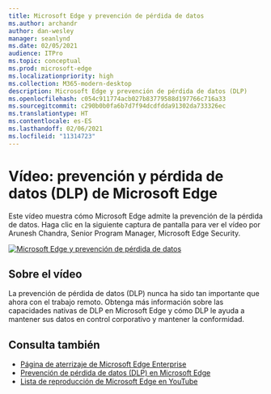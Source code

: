 ```yaml
---
title: Microsoft Edge y prevención de pérdida de datos
ms.author: archandr
author: dan-wesley
manager: seanlynd
ms.date: 02/05/2021
audience: ITPro
ms.topic: conceptual
ms.prod: microsoft-edge
ms.localizationpriority: high
ms.collection: M365-modern-desktop
description: Microsoft Edge y prevención de pérdida de datos (DLP)
ms.openlocfilehash: c054c911774acb027b83779588d197766c716a33
ms.sourcegitcommit: c290b0b0fa6b7d7f94dcdfdda91302da733326ec
ms.translationtype: HT
ms.contentlocale: es-ES
ms.lasthandoff: 02/06/2021
ms.locfileid: "11314723"
---
```

# Vídeo: prevención y pérdida de datos (DLP) de Microsoft Edge

Este vídeo muestra cómo Microsoft Edge admite la prevención de la pérdida de datos. Haga clic en la siguiente captura de pantalla para ver el vídeo por Arunesh Chandra, Senior Program Manager, Microsoft Edge Security.

[![ Microsoft Edge y prevención de pérdida de datos](media/microsoft-edge-security-dlp/0.png)](http://www.youtube.com/watch?v=dLD04U9eTqg " Microsoft Edge and data loss prevention")

## Sobre el vídeo

La prevención de pérdida de datos (DLP) nunca ha sido tan importante que ahora con el trabajo remoto. Obtenga más información sobre las capacidades nativas de DLP en Microsoft Edge y cómo DLP le ayuda a mantener sus datos en control corporativo y mantener la conformidad.

## Consulta también

- [Página de aterrizaje de Microsoft Edge Enterprise](https://aka.ms/EdgeEnterprise)
- [Prevención de pérdida de datos (DLP) en Microsoft Edge](microsoft-edge-security-dlp.md)
- [Lista de reproducción de Microsoft Edge en YouTube](https://www.youtube.com/playlist?list=PLXtHYVsvn_b-uXh1tMeYpT-0iD8tD3tFy)
